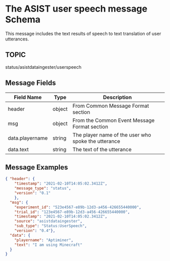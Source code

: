 # The ASIST user speech message Schema
This message includes the text results of speech to text translation of user utterances.

## TOPIC
status/asistdataingester/userspeech

## Message Fields

| Field Name | Type | Description|
 --- | --- | ---
| header | object | From Common Message Format section
| msg | object | From the Common Event Message Format section
| data.playername | string | The player name of the user who spoke the utterance
| data.text | string | The text of the utterance

## Message Examples
```json
{ "header": {
    "timestamp": "2021-02-10T14:05:02.3412Z",
    "message_type": "status",
    "version": "0.1"
    },
  "msg": { 
    "experiment_id": "523e4567-e89b-12d3-a456-426655440000",
    "trial_id": "123e4567-e89b-12d3-a456-426655440000",
    "timestamp": "2021-02-10T14:05:02.3412Z",
    "source": "asistdataingester",
    "sub_type": "Status:UserSpeech",
    "version": "0.4"},    
  "data": {
    "playername": "Aptiminer",
    "text": "I am using Minecraft"
  }
}
```
